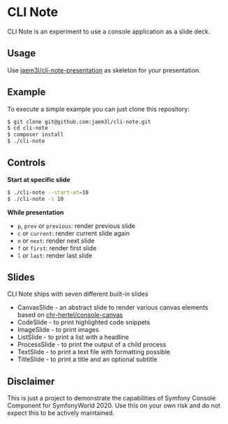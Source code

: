 # CLI Note

CLI Note is an experiment to use a console application as a slide deck.

## Usage

Use [jaem3l/cli-note-presentation](https://github.com/jaem3l/cli-note-presentation) as skeleton for your presentation.

## Example

To execute a simple example you can just clone this repository:

```bash
$ git clone git@github.com:jaem3l/cli-note.git
$ cd cli-note
$ composer install
$ ./cli-note
```

## Controls

**Start at specific slide**

```bash
$ ./cli-note --start-at=10
$ ./cli-note -s 10
```

**While presentation**

 * `p`, `prev` or `previous`: render previous slide
 * `c` or `current`: render current slide again
 * `n` or `next`: render next slide
 * `f` or `first`: render first slide
 * `l` or `last`: render last slide

## Slides

CLI Note ships with seven different built-in slides

 * CanvasSlide - an abstract slide to render various canvas elements based on [chr-hertel/console-canvas](https://github.com/chr-hertel/console-canvas)
 * CodeSlide - to print highlighted code snippets
 * ImageSlide - to print images
 * ListSlide - to print a list with a headline
 * ProcessSlide - to print the output of a child process
 * TextSlide - to print a text file with formatting possible
 * TitleSlide - to print a title and an optional subtitle

## Disclaimer

This is just a project to demonstrate the capabilities of Symfony Console Component for SymfonyWorld 2020.
Use this on your own risk and do not expect this to be actively maintained. 
